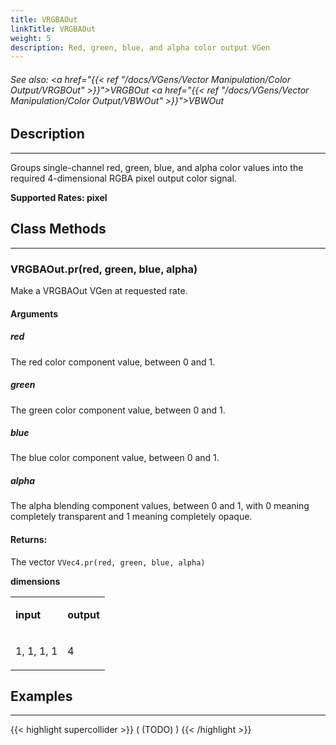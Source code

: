 ```yaml
---
title: VRGBAOut
linkTitle: VRGBAOut
weight: 5
description: Red, green, blue, and alpha color output VGen
---
```

<!-- generated file, please edit the original .schelp file(in the Scintillator repository) and then run schelpToMarkDown.scdscript to regenerate. -->
###### See also: <a href="{{< ref "/docs/VGens/Vector Manipulation/Color Output/VRGBOut" >}}">VRGBOut</a> <a href="{{< ref "/docs/VGens/Vector Manipulation/Color Output/VBWOut" >}}">VBWOut</a> 



## Description
---



Groups single-channel red, green, blue, and alpha color values into the required 4-dimensional RGBA pixel output color signal.



<strong>Supported Rates: pixel</strong>



## Class Methods
---



### VRGBAOut.pr(red, green, blue, alpha)



Make a VRGBAOut VGen at requested rate.



#### Arguments

##### red



The red color component value, between 0 and 1.



##### green



The green color component value, between 0 and 1.



##### blue



The blue color component value, between 0 and 1.



##### alpha



The alpha blending component values, between 0 and 1, with 0 meaning completely transparent and 1 meaning completely opaque.





#### Returns:



The vector <code>VVec4.pr(red, green, blue, alpha)</code>



<strong>dimensions</strong>


<table>
<tr><td>

<strong>input</strong>

</td><td>

<strong>output</strong>

</td></tr>
<tr><td>

1, 1, 1, 1

</td><td>

4

</td></tr>

</table>


## Examples
---



{{< highlight supercollider >}}
(
(TODO)
)
{{< /highlight >}}





